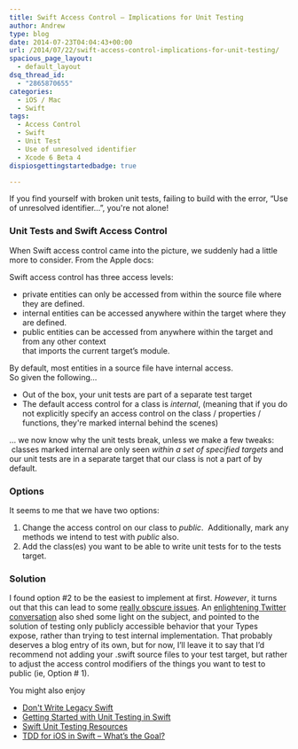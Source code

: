 ```yaml
---
title: Swift Access Control – Implications for Unit Testing
author: Andrew
type: blog
date: 2014-07-23T04:04:43+00:00
url: /2014/07/22/swift-access-control-implications-for-unit-testing/
spacious_page_layout:
  - default_layout
dsq_thread_id:
  - "2865870655"
categories:
  - iOS / Mac
  - Swift
tags:
  - Access Control
  - Swift
  - Unit Test
  - Use of unresolved identifier
  - Xcode 6 Beta 4
dispiosgettingstartedbadge: true

---
```

If you find yourself with broken unit tests, failing to build with the error, “Use of unresolved identifier&#8230;”, you're not alone!

### Unit Tests and Swift Access Control

When Swift access control came into the picture, we suddenly had a little more to consider. From the Apple docs:

Swift access control has three access levels:

  * private entities can only be accessed from within the source file where they are defined.
  * internal entities can be accessed anywhere within the target where they are defined.
  * public entities can be accessed from anywhere within the target and from any other context  
    that imports the current target’s module.

By default, most entities in a source file have internal access.  
So given the following&#8230;

  * Out of the box, your unit tests are part of a separate test target
  * The default access control for a class is _internal_, (meaning that if you do not explicitly specify an access control on the class / properties / functions, they're marked internal behind the scenes)

&#8230; we now know why the unit tests break, unless we make a few tweaks:  classes marked internal are only seen _within a set of specified targets_ and our unit tests are in a separate target that our class is not a part of by default.

### Options

It seems to me that we have two options:

  1. Change the access control on our class to _public_.  Additionally, mark any methods we intend to test with _public_ also.
  2. Add the class(es) you want to be able to write unit tests for to the tests target.

### Solution

I found option #2 to be the easiest to implement at first. _However_, it turns out that this can lead to some [really obscure issues][1]. An [enlightening Twitter conversation][2] also shed some light on the subject, and pointed to the solution of testing only publicly accessible behavior that your Types expose, rather than trying to test internal implementation. That probably deserves a blog entry of its own, but for now, I’ll leave it to say that I’d recommend not adding your .swift source files to your test target, but rather to adjust the access control modifiers of the things you want to test to public (ie, Option # 1).

<div class="related-posts">
  You might also enjoy</p> 
  
  <ul>
    <li>
      <a href="http://www.andrewcbancroft.com/2014/12/10/dont-write-legacy-swift/" title="Don’t Write Legacy Swift">Don't Write Legacy Swift</a>
    </li>
    <li>
      <a href="http://www.andrewcbancroft.com/2014/12/29/getting-started-unit-testing-swift/" title="Getting Started with Unit Testing in Swift">Getting Started with Unit Testing in Swift</a>
    </li>
    <li>
      <a href="http://www.andrewcbancroft.com/2014/12/19/swift-unit-testing-resources/" title="Swift Unit Testing Resources">Swift Unit Testing Resources</a>
    </li>
    <li>
      <a href="http://www.andrewcbancroft.com/2014/12/16/tdd-ios-swift-whats-goal/" title="TDD for iOS in Swift – What’s the Goal?">TDD for iOS in Swift – What’s the Goal?</a>
    </li>
  </ul>
</div>

 [1]: https://github.com/Quick/Quick/issues/91
 [2]: https://twitter.com/modocache/status/549042409838219264